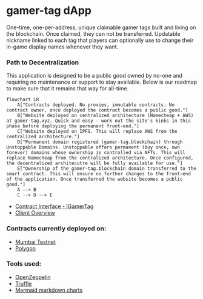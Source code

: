 # gamer-tag dApp

One-time, one-per-address, unique claimable gamer tags built and living on the blockchain. Once claimed, they can not be transferred.
Updatable nickname linked to each tag that players can optionally use to change their in-game display names whenever they want.

### Path to Decentralization
This application is designed to be a public good owned by no-one and requiring no maintenance or support to stay available. 
Below is our roadmap to make sure that it remains that way for all-time. 
```mermaid
flowchart LR
	A["Contracts deployed. No proxies, immutable contracts. No contract owner, once deployed the contract becomes a public good."]
	B["Website deployed on centralized architecture (Namecheap + AWS) at gamer-tag.xyz. Quick and easy - work out the site's kinks in this phase before deploying the permanent front-end."]
	C["Website deployed on IPFS. This will replace AWS from the centralized architecture."]
	D["Permanent domain registered (gamer-tag.blockchain) through Unstoppable Domains. Unstoppable offers permanent (buy once, own forever) domains whose ownership is controlled via NFTs. This will replace Namecheap from the centralized architecture. Once configured, the decentralized architecutre will be fully available for use."]
	E["Ownership of the gamer-tag.blockchain domain transferred to the smart contract. This will ensure no further changes to the front-end of the application. Once transferred the website becomes a public good."]
	A --> B
	C --> D --> E 
```

- [Contract Interface - IGamerTag](contracts/IGamerTag.sol)
- [Client Overview](client/README.md)

### Contracts currently deployed on:
- [Mumbai Testnet](https://mumbai.polygonscan.com/address/TODO)
- [Polygon](https://polygonscan.com/address/TODO)

### Tools used:
- [OpenZeppelin](https://docs.openzeppelin.com/contracts/4.x/)
- [Truffle](https://trufflesuite.com/)
- [Mermaid markdown charts](https://mermaid-js.github.io/mermaid/#/flowchart)